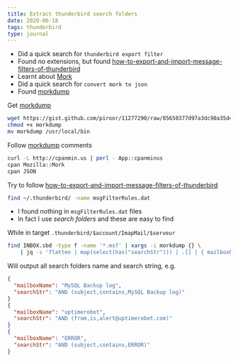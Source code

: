 ```yaml
---
title: Extract thunderbird search folders
date: 2020-06-18
tags: thunderbird
type: journal
---
```


- Did a quick search for `thunderbird export filter`
- Found no extensions, but found [how-to-export-and-import-message-filters-of-thunderbird][]
- Learnt about [Mork][]
- Did a quick search for `convert mork to json`
- Found [morkdump][]

Get [morkdump][]

```bash
wget https://gist.github.com/piroor/11277290/raw/85650377d97a3dc90a35d4ec1aec2239551acf2d/morkdump
chmod +x morkdump
mv morkdump /usr/local/bin
```

Follow [morkdump][] comments

```bash
curl -L http://cpanmin.us | perl - App::cpanminus
cpan Mozilla::Mork
cpan JSON
```

Try to follow [how-to-export-and-import-message-filters-of-thunderbird][]

```bash
find ~/.thunderbird/ -name msgFilterRules.dat
```

- I found nothing in `msgFilterRules.dat` files
- In fact I use *search folders* and these are easy to find

While in target `.thunderbird/$account/ImapMail/$serveur`

```bash
find INBOX.sbd -type f -name '*.msf' | xargs -i morkdump {} \
	| jq -s 'flatten | map(select(has("searchStr"))) | .[] | { mailboxName, searchStr }'
```

Will output all search folders name and search string, e.g.

```json
{
  "mailboxName": "MySQL Backup log",
  "searchStr": "AND (subject,contains,MySQL Backup log)"
}
{
  "mailboxName": "uptimerobot",
  "searchStr": "AND (from,is,alert@uptimerobot.com)"
}
{
  "mailboxName": "ERROR",
  "searchStr": "AND (subject,contains,ERROR)"
}
```

[how-to-export-and-import-message-filters-of-thunderbird]:
	https://www.systutorials.com/how-to-export-and-import-message-filters-of-thunderbird/ "systutorials.com"

[Mork]:
	https://en.wikipedia.org/wiki/Mork_(file_format) "wikipedia.org"

[morkdump]:
	https://gist.github.com/piroor/11277290 "gist.github.com"
